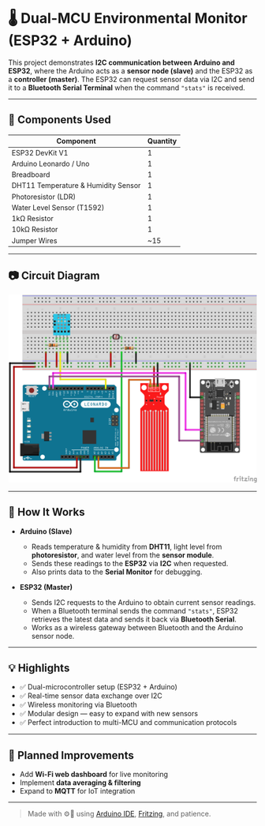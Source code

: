 # 🌡️ Dual-MCU Environmental Monitor (ESP32 + Arduino)

This project demonstrates **I2C communication between Arduino and ESP32**, where the Arduino acts as a **sensor node (slave)** and the ESP32 as a **controller (master)**.
The ESP32 can request sensor data via I2C and send it to a **Bluetooth Serial Terminal** when the command `"stats"` is received.

---

## 🔧 Components Used

| Component                           | Quantity |
| ----------------------------------- | -------- |
| ESP32 DevKit V1                     | 1        |
| Arduino Leonardo / Uno              | 1        |
| Breadboard                          | 1        |
| DHT11 Temperature & Humidity Sensor | 1        |
| Photoresistor (LDR)                 | 1        |
| Water Level Sensor (T1592)          | 1        |
| 1kΩ Resistor                        | 1        |
| 10kΩ Resistor                       | 1        |
| Jumper Wires                        | ~15      |

---

## 📷 Circuit Diagram

![Circuit Diagram](01_dual_mcu_env_monitor_circuit.png)

---

## 🧠 How It Works

* **Arduino (Slave)**

  * Reads temperature & humidity from **DHT11**, light level from **photoresistor**, and water level from the **sensor module**.
  * Sends these readings to the **ESP32** via **I2C** when requested.
  * Also prints data to the **Serial Monitor** for debugging.

* **ESP32 (Master)**

  * Sends I2C requests to the Arduino to obtain current sensor readings.
  * When a Bluetooth terminal sends the command `"stats"`, ESP32 retrieves the latest data and sends it back via **Bluetooth Serial**.
  * Works as a wireless gateway between Bluetooth and the Arduino sensor node.

---

## 💡 Highlights

* ✅ Dual-microcontroller setup (ESP32 + Arduino)
* ✅ Real-time sensor data exchange over I2C
* ✅ Wireless monitoring via Bluetooth
* ✅ Modular design — easy to expand with new sensors
* ✅ Perfect introduction to multi-MCU and communication protocols

---

## 🧪 Planned Improvements

* Add **Wi-Fi web dashboard** for live monitoring
* Implement **data averaging & filtering**
* Expand to **MQTT** for IoT integration

---

> Made with ⚙️📡 using [Arduino IDE](https://www.arduino.cc/en/software), [Fritzing](https://fritzing.org/), and patience.